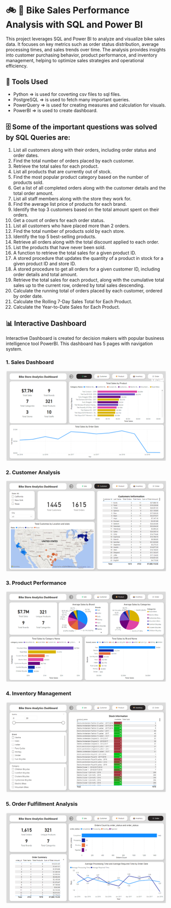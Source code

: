 # 🚲 🏪 Bike Sales Performance Analysis with SQL and Power BI

This project leverages SQL and Power BI to analyze and visualize bike sales data. It focuses on key metrics such as order status distribution, average processing times, and sales trends over time. The analysis provides insights into customer purchasing behavior, product performance, and inventory management, helping to optimize sales strategies and operational efficiency. 

## 🔨 Tools Used
- Python => is used for coverting csv files to sql files.
- PostgreSQL => is used to fetch many important queries.
- PowerQuery => is used for creating measures and calculation for visuals.
- PowerBI => is used to create dashboard.

## 🗄️ Some of the important questions was solved by SQL Queries are:

1. List all customers along with their orders, including order status and order dates.
2. Find the total number of orders placed by each customer.
3. Retrieve the total sales for each product.
4. List all products that are currently out of stock.
5. Find the most popular product category based on the number of products sold.
6. Get a list of all completed orders along with the customer details and the total order amount.
7. List all staff members along with the store they work for.
8. Find the average list price of products for each brand.
9. Identify the top 3 customers based on the total amount spent on their orders.
10. Get a count of orders for each order status.
11. List all customers who have placed more than 2 orders.
12. Find the total number of products sold by each store.
13. Identify the top 5 best-selling products.
14. Retrieve all orders along with the total discount applied to each order.
15. List the products that have never been sold.
16. A function to retrieve the total sales for a given product ID.
17. A stored procedure that updates the quantity of a product in stock for a given product ID and store ID.
18. A stored procedure to get all orders for a given customer ID, including order details and total amount.
19. Retrieve the total sales for each product, along with the cumulative total sales up to the current row, ordered by total sales descending.
20. Calculate the running total of orders placed by each customer, ordered by order date.
21. Calculate the Rolling 7-Day Sales Total for Each Product.
22. Calculate the Year-to-Date Sales for Each Product.

## 📊 Interactive Dashboard

Interactive Dashboard is created for decision makers with popular business intelligence tool PowerBI. This dashboard has 5 pages with navigation system.

### 1. Sales Dashboard

![Sales Page](/Snapshot/Sales.png)

### 2. Customer Analysis

![Sales Page](/Snapshot/Customer.png)

### 3. Product Performance

![Sales Page](/Snapshot/Product.png)

### 4. Inventory Management

![Sales Page](/Snapshot/Inventory.png)

### 5. Order Fulfillment Analysis

![Sales Page](/Snapshot/Order.png)
